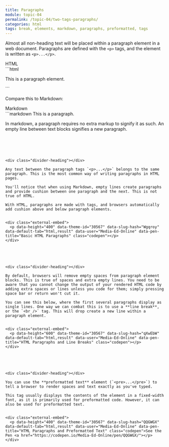 ```yaml
---
title: Paragraphs
module: topic-04
permalink: /topic-04/two-tags-paragraphs/
categories: html
tags: break, elements, markdown, paragraphs, preformatted, tags
---
```


<div class="divider-heading"></div>

Almost all non-heading text will be placed within a paragraph element in a web document. Paragraphs are defined with the `<p>` tags, and the element is written as `<p>...</p>`.


<div class="code-heading">
  <span class="html">HTML</span>
</div>
```html
<p>This is a paragraph element.</p>
```


Compare this to Markdown:


<div class="code-heading">
  <span class="md">Markdown</span>
</div>
```markdown
This is a paragraph.

In markdown, a paragraph requires no extra markup to signify it as such. An empty line between text blocks signifies a new paragraph.
```





<div class="divider-heading"></div>

Any text between the paragraph tags `<p>...</p>` belongs to the same paragraph. This is the most common way of writing paragraphs in HTML pages.

You'll notice that when using Markdown, empty lines create paragraphs and provide cushion between one paragraph and the next. This is not true of HTML.

With HTML, paragraphs are made with tags, and browsers automatically add cushion above and below paragraph elements.


<div class="external-embed">
  <p data-height="400" data-theme-id="30567" data-slug-hash="Wgqroy" data-default-tab="html,result" data-user="Media-Ed-Online" data-pen-title="Basic HTML Paragraphs" class="codepen"></p>
</div>





<div class="divider-heading"></div>

By default, browsers will remove empty spaces from paragraph element blocks. This is true of spaces and extra empty lines. You need to be aware that you cannot change the output of your rendered HTML code by adding extra spaces or lines unless you code for them; simply pressing space bar or return won't cut it.

You can see this below, where the first several paragraphs display as single lines. One way we can combat this is to use a **line break**, or the `<br />` tag. This will drop create a new line within a paragraph element.


<div class="external-embed">
  <p data-height="600" data-theme-id="30567" data-slug-hash="qXwEbW" data-default-tab="html,result" data-user="Media-Ed-Online" data-pen-title="HTML Paragraphs and Line Breaks" class="codepen"></p>
</div>





<div class="divider-heading"></div>

You can use the **preformatted text** element (`<pre>...</pre>`) to tell a browser to render spaces and text exactly as you've typed.

This tag usually displays the contents of the element in a fixed-width font, as it is primarily used for preformatted code. However, it can also be used for preformatted text.


<div class="external-embed">
  <p data-height="400" data-theme-id="30567" data-slug-hash="QQGWGX" data-default-tab="html,result" data-user="Media-Ed-Online" data-pen-title="HTML Paragraphs and Preformatted Text" class="codepen">See the Pen <a href="https://codepen.io/Media-Ed-Online/pen/QQGWGX/"></p>
</div>
